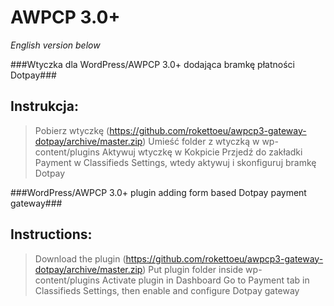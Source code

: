 AWPCP 3.0+
=====================

*English version below*

###Wtyczka dla WordPress/AWPCP 3.0+ dodająca bramkę płatności Dotpay###

## Instrukcja: ##
> Pobierz wtyczkę (https://github.com/rokettoeu/awpcp3-gateway-dotpay/archive/master.zip)
> Umieść folder z wtyczką w wp-content/plugins
> Aktywuj wtyczkę w Kokpicie
> Przjedź do zakładki Payment w Classifieds Settings, wtedy aktywuj i skonfiguruj bramkę Dotpay

###WordPress/AWPCP 3.0+ plugin adding form based Dotpay payment gateway###

## Instructions: ##
> Download the plugin (https://github.com/rokettoeu/awpcp3-gateway-dotpay/archive/master.zip)
> Put plugin folder inside wp-content/plugins
> Activate plugin in Dashboard
> Go to Payment tab in Classifieds Settings, then enable and configure Dotpay gateway